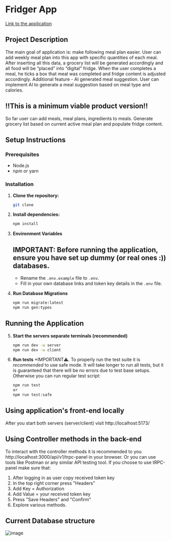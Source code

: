 # Fridger App
[Link to the application](https://mealer.3iavgloqklubq.eu-central-1.cs.amazonlightsail.com/)

## Project Description

The main goal of application is: make following meal plan easier. User can add weekly meal plan into this app with specific quantities of each meal. After inserting all this data, a grocery list will be generated accordingly and all food will be “placed” into “digital” fridge. When the user completes a meal, he ticks a box that meal was completed and fridge content is adjusted accordingly. 
Additional feature - AI generated meal suggestion. User can implement AI to generate a meal suggestion based on meal type and calories.

## !!This is a minimum viable product version!!
So far user can add meals, meal plans, ingredients to meals. Generate grocery list based on current active meal plan and populate fridge content.

## Setup Instructions

### Prerequisites

- Node.js
- npm or yarn

### Installation

1. **Clone the repository:**
   ```sh
   git clone 
2. **Install dependencies:**
   ```sh
   npm install
3. **Environment Variables**

   ## IMPORTANT: Before running the application, ensure you have set up dummy (or real ones :)) databases.

   - Rename the `.env.example` file to `.env`.
   - Fill in your own database links and token key details in the `.env` file.

5. **Run Database Migrations**
   ```sh
   npm run migrate:latest
   npm run gen:types

## Running the Application
5. **Start the servers separate terminals (recommended)**
   ```sh
   npm run dev -w server
   npm run dev -w client
   ```
6. **Run tests**
    *IMPORTANT⚠️. To properly run the test suite it is _recommended_ to use safe mode. It will take longer to run all tests, but it is guaranteed that there will be no errors due to test base setups. Otherwise you can run regular test script:
   ```sh
   npm run test
   or
   npm run test:safe
   
## Using application's front-end locally
After you start both servers (server/client) visit http://localhost:5173/

## Using Controller methods in the back-end
To interact with the controller methods it is recommended to you http://localhost:3000/api/v1/trpc-panel in your browser. Or you can use tools like Postman or any similar API testing tool. If you choose to use tRPC-panel make sure that:
1. After logging in as user copy received token key
2. In the top right corner press "Headers"
3. Add Key = Authorization
5. Add Value = your received token key
6. Press "Save Headers" and "Confirm"
7. Explore various methods.

## Current Database structure
![image](https://github.com/user-attachments/assets/877b2479-b8ea-404c-a694-bb7827972bf1)
